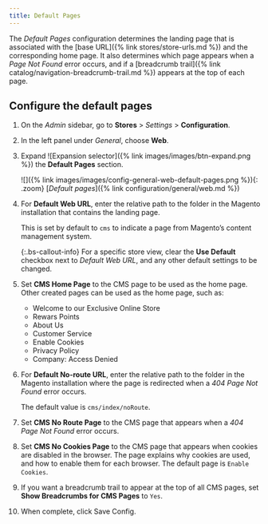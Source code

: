 ```yaml
---
title: Default Pages
---
```


The _Default Pages_ configuration determines the landing page that is associated with the [base URL]({% link stores/store-urls.md %}) and the corresponding home page. It also determines which page appears when a _Page Not Found_ error occurs, and if a [breadcrumb trail]({% link catalog/navigation-breadcrumb-trail.md %}) appears at the top of each page.

## Configure the default pages

1. On the _Admin_ sidebar, go to  **Stores** > _Settings_ > **Configuration**.

1. In the left panel under _General_, choose **Web**.

1. Expand ![Expansion selector]({% link images/images/btn-expand.png %}) the **Default Pages** section.

   ![]({% link images/images/config-general-web-default-pages.png %}){: .zoom}
   [_Default pages_]({% link configuration/general/web.md %})

1. For **Default Web URL**, enter the relative path to the folder in the Magento installation that contains the landing page.

   This is set by default to `cms` to indicate a page from Magento’s content management system.

   {:.bs-callout-info}
   For a specific store view, clear the **Use Default** checkbox next to _Default Web URL_, and any other default settings to be changed.

1. Set **CMS Home Page** to the CMS page to be used as the home page. Other created pages can be used as the home page, such as:
   
   - Welcome to our Exclusive Online Store
   - Rewars Points
   - About Us
   - Customer Service
   - Enable Cookies
   - Privacy Policy
   - Company: Access Denied

1. For **Default No-route URL**, enter the relative path to the folder in the Magento installation where the page is redirected when a _404 Page Not Found_ error occurs.

   The default value is `cms/index/noRoute`.

1. Set **CMS No Route Page** to the CMS page that appears when a _404 Page Not Found_ error occurs.

1. Set **CMS No Cookies Page** to the CMS page that appears when cookies are disabled in the browser. The page explains why cookies are used, and how to enable them for each browser. The default page is `Enable Cookies`.

1. If you want a breadcrumb trail to appear at the top of all CMS pages, set **Show Breadcrumbs for CMS Pages** to `Yes`.

1. When complete, click <span class="btn">Save Config</span>.

